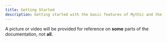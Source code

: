 ```yaml
---
title: Getting Started
description: Getting started with the basic features of Mythic and the installation.
---
```

A picture or video will be provided for reference on **some** parts of the documentation, not **all.**
